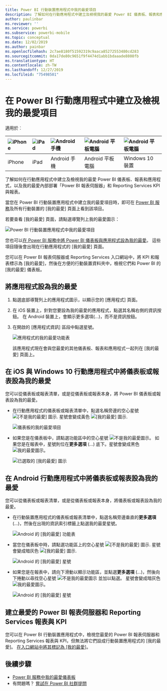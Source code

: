 ```yaml
---
title: Power BI 行動裝置應用程式中我的最愛項目
description: 了解如何在行動應用程式中建立及檢視我的最愛 Power BI 儀表板、報表和應用程式，以及「Power BI 報表伺服器」和 Reporting Services 報表與 KPI。
author: paulinbar
ms.reviewer: ''
ms.service: powerbi
ms.subservice: powerbi-mobile
ms.topic: conceptual
ms.date: 12/02/2019
ms.author: painbar
ms.openlocfilehash: 2c7ae8180f51592319c9aaca85272553480cd283
ms.sourcegitcommit: 0da17de80c9651f9f4474d1abb1bdaaade8808fb
ms.translationtype: HT
ms.contentlocale: zh-TW
ms.lasthandoff: 12/27/2019
ms.locfileid: "75498501"
---
```

# <a name="make-and-view-favorites-in-the-power-bi-mobile-apps"></a>在 Power BI 行動應用程式中建立及檢視我的最愛項目
適用於︰

| ![iPhone](./media/mobile-apps-favorites/iphone-logo-50-px.png) | ![iPad](./media/mobile-apps-favorites/ipad-logo-50-px.png) | ![Android 手機](./media/mobile-apps-favorites/android-phone-logo-50-px.png) | ![Android 平板電腦](./media/mobile-apps-favorites/android-tablet-logo-50-px.png) | ![Android 平板電腦](./media/mobile-apps-favorites/win-10-logo-50-px.png) |
|:--- |:--- |:--- |:--- |:--- |
| iPhone |iPad |Android 手機 |Android 平板電腦 |Windows 10 裝置 |

了解如何在行動應用程式中建立及檢視我的最愛 Power BI 儀表板、報表和應用程式，以及我的最愛內部部署「Power BI 報表伺服器」和 Reporting Services KPI 與報表。

當您在 Power BI 行動裝置應用程式中建立我的最愛項目時，即可在 [Power BI 服務](https://powerbi.com)及所有行動裝置的 [我的最愛] 頁面上看到該項目。

若要查看 [我的最愛] 頁面，請點選導覽列上我的最愛圖示：

![Power BI 行動裝置應用程式中我的最愛項目](./media/mobile-apps-favorites/power-bi-android-favorites-reports.png)


您也可以[在 Power BI 服務中將 Power BI 儀表板與應用程式設為我的最愛](../end-user-favorite.md)。 這些項目隨後會出現在行動應用程式的 [我的最愛] 頁面。

您可以在 Power BI 報表伺服器或 Reporting Services 入口網站中，將 KPI 和報表標示為 [我的最愛]，然後在方便的行動裝置資料夾中，檢視它們和 Power BI 的 [我的最愛] 儀表板。

## <a name="make-an-app-a-favorite"></a>將應用程式設為我的最愛
1. 點選底部導覽列上的應用程式圖示，以顯示您的 [應用程式] 頁面。

2. 在 iOS 裝置上，針對您要設為我的最愛的應用程式，點選其名稱右側的資訊按鈕。 在 Android 裝置上，會顯示更多選項(...)，而不是資訊按鈕。 

3. 在開啟的 [應用程式資訊] 區段中點選星號。
   
    ![應用程式的我的最愛功能表](./media/mobile-apps-favorites/power-bi-android-favorite-app-ellipsis.png)
   
    該應用程式現在會與您最愛的其他儀表板、報表和應用程式一起列在 [我的最愛] 頁面上。
   
## <a name="make-a-dashboard-or-report-a-favorite-in-the-ios-and-windows-10-mobile-apps"></a>在 iOS 與 Windows 10 行動應用程式中將儀表板或報表設為我的最愛
您可以從儀表板或報表清單，或是從儀表板或報表本身，將 Power BI 儀表板或報表設為我的最愛。

* 在行動應用程式的儀表板或報表清單中，點選名稱旁邊的空心星號 ![[不是我的最愛] 圖示](./././media/mobile-apps-favorites/power-bi-mobile-not-favorite-icon.png). 星號會變成黃色 ![[我的最愛] 圖示](./././media/mobile-apps-favorites/power-bi-mobile-yes-favorite-icon.png).
  
    ![儀表板的我的最愛項目](./media/mobile-apps-favorites/power-bi-mobile-make-dashboard-favorite.png)
* 如果您是在儀表板中，請點選功能區中的空心星號 ![不是我的最愛圖示](./././media/mobile-apps-favorites/power-bi-mobile-not-favorite-icon.png)。 如果您是在報表中，星號則位在**更多選項** (...) 底下。星號會變成黑色 ![我的最愛圖示](./././media/mobile-apps-favorites/power-bi-mobile-favorite-selected-black.png)。
  
    ![已選取的 [我的最愛] 圖示](./media/mobile-apps-favorites/power-bi-mobile-favorite-selected.png)

## <a name="make-a-dashboard-or-report-a-favorite-in-the-android-mobile-apps"></a>在 Android 行動應用程式中將儀表板或報表設為我的最愛
您可以從儀表板或報表清單，或是從儀表板或報表本身，將儀表板或報表設為我的最愛。

* 在行動裝置應用程式的儀表板或報表清單中，點選名稱旁邊垂直的**更多選項** (...)，然後在出現的資訊索引標籤上點選我的最愛星號。
  
    ![Android 的 [我的最愛] 功能表](./media/mobile-apps-favorites/power-bi-android-make-favorite.png)

* 當您在儀表板中時，請點選功能區上的空心星號 ![[不是我的最愛] 圖示](./././media/mobile-apps-favorites/power-bi-mobile-not-favorite-icon.png). 星號會變成暗灰色 ![[我的最愛] 圖示](./media/mobile-apps-favorites/power-bi-android-favorite-icon.png).
  
    ![Android 的 [我的最愛] 星號](./media/mobile-apps-favorites/power-bi-android-favorite-in-dashboard.png)

* 如果您是在報表中，請向下滑動以顯示功能區，並點選**更多選項** (...)，然後向下捲動以尋找空心星號 ![不是我的最愛圖示](./././media/mobile-apps-favorites/power-bi-mobile-not-favorite-icon.png) 並加以點選。 星號會變成暗灰色 ![我的最愛圖示](./media/mobile-apps-favorites/power-bi-android-favorite-icon.png)。
  
    ![Android 的 [我的最愛] 星號](./media/mobile-apps-favorites/power-bi-android-favorite-in-report.png)

## <a name="make-favorite-power-bi-report-server-and-reporting-services-reports-and-kpis"></a>建立最愛的 Power BI 報表伺服器和 Reporting Services 報表與 KPI
您可以在 Power BI 行動裝置應用程式中，檢視您最愛的 Power BI 報表伺服器和 Reporting Services 報表與 KPI，但無法將它們設成行動裝置應用程式的 [我的最愛]。 [在入口網站中將其標記為 [我的最愛]](../../report-server/tutorial-explore-report-server-web-portal.md#tag-your-favorites)。 

## <a name="next-steps"></a>後續步驟
* [Power BI 服務中我的最愛儀表板](../end-user-favorite.md) 
* 有問題嗎？ [嘗試在 Power BI 社群提問](https://community.powerbi.com/)

